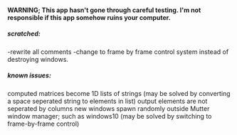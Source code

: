 #### WARNING; This app hasn't gone through careful testing. I'm not responsible if this app somehow ruins your computer. 

##### scratched:
-rewrite all comments
-change to frame by frame control system instead of destroying windows.

##### known issues:
computed matrices become 1D lists of strings (may be solved by converting a space seperated string to elements in list)
output elements are not seperated by columns
new windows spawn randomly outside Mutter window manager; such as windows10 (may be solved by 
                                                                switching to frame-by-frame control)
